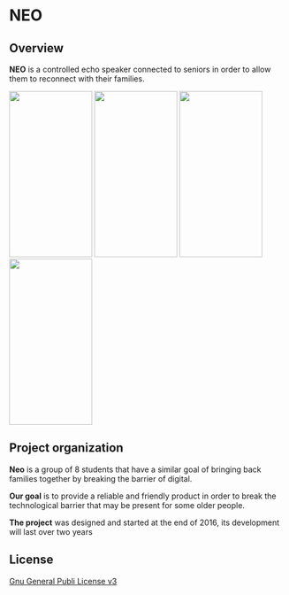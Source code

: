 # NEO

## Overview

**NEO** is a controlled echo speaker connected to seniors in order to allow them to reconnect with their families.



<img src="https://i.goopics.net/W3oAw.png" height="300" width="150"> <img src="https://i.goopics.net/oEDX7.png" height="300" width="150"> <img src="https://i.goopics.net/07YJq.png" height="300" width="150"> <img src="https://i.goopics.net/yLW0V.png" height="300" width="150">



## Project organization

**Neo** is a group of 8 students that have a similar goal of bringing back families together by breaking the barrier of digital.

**Our goal** is to provide a reliable and friendly product in order to break the technological barrier that may be present for some older people.

**The project** was designed and started at the end of 2016, its development will last over two years 


## License

[Gnu General Publi License v3](LICENSE)
